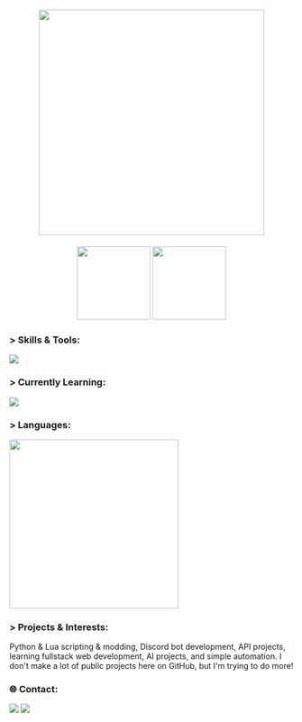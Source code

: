 <div align="center" style="margin: 20px 0;">
  <img width="400" src="https://s12.gifyu.com/images/SVy8L.gif">
</div>

<div align="center">
  <img height="130px" src="https://github-readme-stats.vercel.app/api?username=purrre&theme=midnight-purple&show_icons=true&count_private=true&hide_title=true">
  <img height="130px" src="https://github-readme-activity-graph.vercel.app/graph?username=purrre&theme=midnight-purple&hide_border=true">
</div>

<h3 align="left">> Skills & Tools:</h3>
<p align="left">
  <img src="https://skillicons.dev/icons?i=python,lua,js,nodejs,html,css,mongodb,mysql,postgres,sqlite,discord,pycharm,vscode,git,docker,linux&perline=8" />
</p>

<h3 align="left">> Currently Learning:</h3>
<p align="left">
  <img src="https://skillicons.dev/icons?i=react,nextjs,html,css,aiscript&perline=6" />
</p>

<h3 align="left">> Languages:</h3>
<div align="left">
  <img height="300px" src="https://github-readme-stats.vercel.app/api/top-langs/?username=purrre&theme=tokyonight"/>
</div>

<h3 align="left">> Projects & Interests:</h3>
<p>
  Python & Lua scripting & modding, Discord bot development, API projects, learning fullstack web development, AI projects, and simple automation.
  I don't make a lot of public projects here on GitHub, but I'm trying to do more!
</p>

<h3 align="left">🌐 Contact:</h3>
<p align="left">
  <a href="https://twitter.com/purezeroh"><img src="https://img.shields.io/badge/Twitter-1DA1F2?style=for-the-badge&logo=twitter&logoColor=white"/></a>
  <a href="https://discord.com/users/527172619514937354"><img src="https://img.shields.io/badge/Discord-5865F2?style=for-the-badge&logo=discord&logoColor=white"/></a>
</p>

